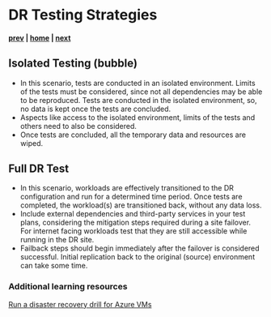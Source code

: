 # DR Testing Strategies

#### [prev](./drplanning.md) | [home](./readme.md)  | [next](./siterecovery.md)

## Isolated Testing (bubble)
- In this scenario, tests are conducted in an isolated environment. Limits of the tests must be considered, since not all dependencies may be able to be reproduced. Tests are conducted in the isolated environment, so, no data is kept once the tests are concluded.
- Aspects like access to the isolated environment, limits of the tests and others need to also be considered.
- Once tests are concluded, all the temporary data and resources are wiped.
## Full DR Test
- In this scenario, workloads are effectively transitioned to the DR configuration and run for a determined time period. Once tests are completed, the workload(s) are transitioned back, without any data loss.
- Include external dependencies and third-party services in your test plans, considering the mitigation steps required during a site failover. For internet facing workloads test that they are still accessible while running in the DR site.
- Failback steps should begin immediately after the failover is considered successful. Initial replication back to the original (source) environment can take some time.
### Additional learning resources

[Run a disaster recovery drill for Azure VMs](https://docs.microsoft.com/en-us/azure/site-recovery/azure-to-azure-tutorial-dr-drill)